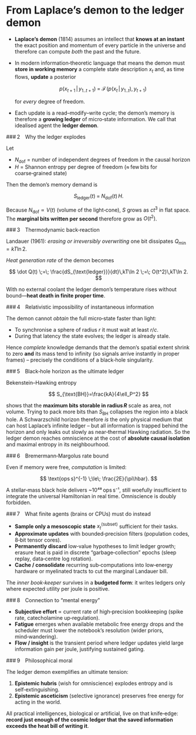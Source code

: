 # From Laplace’s demon to the **ledger demon**

* **Laplace’s demon** (1814) assumes an intellect that **knows at an instant** the exact position and momentum of every particle in the universe and therefore can compute *both* the past and the future.
* In modern information‐theoretic language that means the demon must **store in working memory** a complete state description $x_t$ and, as time flows, **update** a posterior

  $$
     p(x_{t+1}\,|\,y_{1..t+1})\;=\;\mathcal F\!\bigl(p(x_{t}\,|\,y_{1..t}),\,y_{t+1}\bigr)
  $$

  for *every* degree of freedom.
* Each update is a read–modify–write cycle; the demon’s memory is therefore a **growing ledger** of micro‑state information.
  We call that idealised agent the **ledger demon**.

\### 2 Why the ledger explodes

Let

* $N_\text{dof}$ = number of independent degrees of freedom in the causal horizon
* $H$ = Shannon entropy per degree of freedom (≈ few bits for coarse‑grained state)

Then the demon’s memory demand is

$$
   S_{\text{ledger}}(t)\;=\;N_\text{dof}(t)\,H.
$$

Because $N_\text{dof}\propto V(t)$ (volume of the light‑cone), $S$ grows as $ct^3$ in flat space.
The **marginal bits written per second** therefore grow as $O(t^2)$.

\### 3 Thermodynamic back‑reaction

Landauer (1961): *erasing or irreversibly overwriting* one bit dissipates
$Q_{\min}=kT\ln 2$.

*Heat generation rate* of the demon becomes

$$
   \dot Q(t) \;=\; \frac{dS_{\text{ledger}}}{dt}\,kT\ln 2
               \;=\; O(t^2)\,kT\ln 2.
$$

With no external coolant the ledger demon’s temperature rises without
bound—**heat death in finite proper time**.

\### 4 Relativistic impossibility of instantaneous information

The demon cannot *obtain* the full micro‑state faster than light:

* To synchronise a sphere of radius $r$ it must wait at least $r/c$.
* During that latency the state evolves; the ledger is already stale.

Hence *complete* knowledge demands that the demon’s spatial extent shrink to zero **and** its mass tend to infinity (so signals arrive instantly in proper frames) – precisely the conditions of a black‑hole singularity.

\### 5 Black‑hole horizon as the ultimate ledger

Bekenstein–Hawking entropy

$$
   S_{\text{BH}}=\frac{kA}{4\ell_P^2}
$$

shows that the **maximum bits storable in radius $R$** scale as area, not volume.
Trying to pack more bits than $S_{\text{BH}}$ collapses the region into a black hole.
A Schwarzschild horizon therefore *is* the only physical medium that can host Laplace’s infinite ledger – but all information is trapped behind the horizon and only leaks out slowly as near‑thermal Hawking radiation.
So the ledger demon reaches omniscience at the cost of **absolute causal isolation** and maximal entropy in its neighbourhood.

\### 6 Bremermann‑Margolus rate bound

Even if memory were free, *computation* is limited:

$$
   \text{ops s}^{-1} \;\le\; \frac{2E}{\pi\hbar}.
$$

A stellar‑mass black hole delivers \~10⁴⁸ ops s⁻¹, still woefully insufficient to integrate the universal Hamiltonian in real time.  Omniscience is doubly forbidden.

\### 7 What finite agents (brains or CPUs) must do instead

* **Sample only a mesoscopic state** $x_t^{(\text{subset})}$ sufficient for their tasks.
* **Approximate updates** with bounded‑precision filters (population codes, 8‑bit tensor cores).
* **Permanently discard** low‑value hypotheses to limit ledger growth; erasure heat is paid in discrete “garbage‑collection” epochs (sleep replay, data‑centre log rotation).
* **Cache / consolidate** recurring sub‑computations into low‑energy hardware or myelinated tracts to cut the marginal Landauer bill.

The *inner book‑keeper* survives in a **budgeted form**: it writes ledgers only where expected utility per joule is positive.

\### 8 Connection to “mental energy”

* **Subjective effort** ∝ current rate of high‑precision bookkeeping (spike rate, catecholamine up‑regulation).
* **Fatigue** emerges when available metabolic free energy drops and the scheduler must lower the notebook’s resolution (wider priors, mind‑wandering).
* **Flow / insight** is the transient period where ledger updates yield large information gain per joule, justifying sustained gating.

\### 9 Philosophical moral

The ledger demon exemplifies an ultimate tension:

1. **Epistemic hubris** (wish for omniscience) explodes entropy and is self‑extinguishing.
2. **Epistemic asceticism** (selective ignorance) preserves free energy for acting in the world.

All practical intelligences, biological or artificial, live on that
knife‑edge: **record just enough of the cosmic ledger that the saved information exceeds the heat bill of writing it**.
